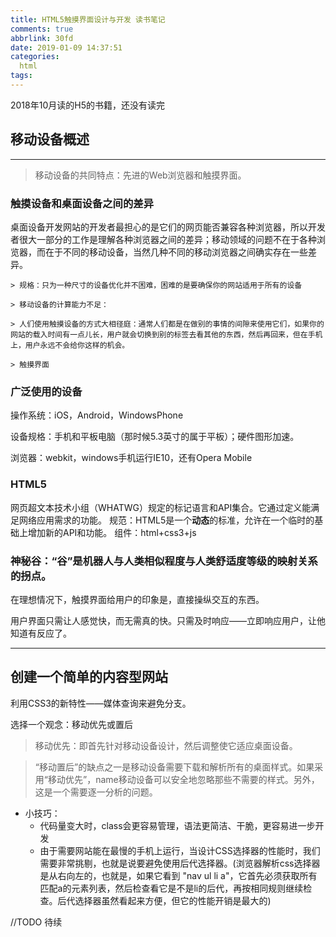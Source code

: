 ```yaml
---
title: HTML5触摸界面设计与开发 读书笔记
comments: true
abbrlink: 30fd
date: 2019-01-09 14:37:51
categories:
  html
tags:
---
```


2018年10月读的H5的书籍，还没有读完

<!-- more -->

## 移动设备概述
--------------

>移动设备的共同特点：先进的Web浏览器和触摸界面。

### 触摸设备和桌面设备之间的差异

桌面设备开发网站的开发者最担心的是它们的网页能否兼容各种浏览器，所以开发者很大一部分的工作是理解各种浏览器之间的差异；移动领域的问题不在于各种浏览器，而在于不同的移动设备，当然几种不同的移动浏览器之间确实存在一些差异。


    > 规格：只为一种尺寸的设备优化并不困难，困难的是要确保你的网站适用于所有的设备

    > 移动设备的计算能力不足：

    > 人们使用触摸设备的方式大相径庭：通常人们都是在做别的事情的间隙来使用它们，如果你的网站的载入时间有一点儿长，用户就会切换到别的标签去看其他的东西，然后再回来，但在手机上，用户永远不会给你这样的机会。

    > 触摸界面

### 广泛使用的设备

操作系统：iOS，Android，WindowsPhone

设备规格：手机和平板电脑（那时候5.3英寸的属于平板）；硬件图形加速。

浏览器：webkit，windows手机运行IE10，还有Opera Mobile

### HTML5
网页超文本技术小组（WHATWG）规定的标记语言和API集合。它通过定义能满足网络应用需求的功能。
规范：HTML5是一个**动态**的标准，允许在一个临时的基础上增加新的API和功能。
组件：html+css3+js

### 神秘谷：“谷”是机器人与人类相似程度与人类舒适度等级的映射关系的拐点。

在理想情况下，触摸界面给用户的印象是，直接操纵交互的东西。

用户界面只需让人感觉快，而无需真的快。只需及时响应——立即响应用户，让他知道有反应了。

------

## 创建一个简单的内容型网站

利用CSS3的新特性——媒体查询来避免分支。

选择一个观念：移动优先或置后

> 移动优先：即首先针对移动设备设计，然后调整使它适应桌面设备。

> “移动置后”的缺点之一是移动设备需要下载和解析所有的桌面样式。如果采用“移动优先”，name移动设备可以安全地忽略那些不需要的样式。另外，这是一个需要逐一分析的问题。

- 小技巧：
    - 代码量变大时，class会更容易管理，语法更简洁、干脆，更容易进一步开发
    - 由于需要网站能在最慢的手机上运行，当设计CSS选择器的性能时，我们需要非常挑剔，也就是说要避免使用后代选择器。(浏览器解析css选择器是从右向左的，也就是，如果它看到 "nav ul li a"，它首先必须获取所有匹配a的元素列表，然后检查看它是不是li的后代，再按相同规则继续检查。后代选择器虽然看起来方便，但它的性能开销是最大的)

//TODO 待续
